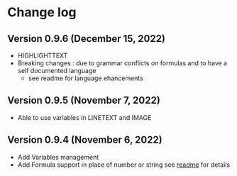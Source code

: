 
# Change log

## Version 0.9.6 (December 15, 2022)
* HIGHLIGHTTEXT
* Breaking changes : due to grammar conflicts on formulas and to have a self documented language
	- see readme for language ehancements


## Version 0.9.5 (November 7, 2022)
* Able to use variables in LINETEXT and IMAGE

## Version 0.9.4 (November 6, 2022)

* Add Variables management
* Add Formula support in place of number or string see [readme](./README.md) for details




